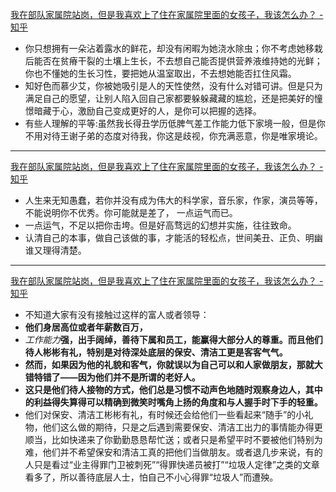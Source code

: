[ 我在部队家属院站岗，但是我喜欢上了住在家属院里面的女孩子，我该怎么办？ - 知乎](https://www.zhihu.com/question/400792076/answer/2500771185)

- 你只想拥有一朵沾着露水的鲜花，却没有闲暇为她浇水除虫；你不考虑她移栽后能否在贫瘠干裂的土壤上生长，不去想自己能否提供营养液维持她的光鲜；你也不懂她的生长习性，要把她从温室取出，不去想她能否扛住风霜。
- 知好色而慕少艾，你被她吸引是人的天性使然，没有什么对错可讲。但是只为满足自己的愿望，让别人陷入回自己家都要躲躲藏藏的尴尬，还是把美好的憧憬暗藏于心，激励自己变成更好的人，是你可以把握的选择。
- 有些人理解的平等:虽然我长得丑学历低脾气差工作能力低下家境一般，但是你不用对待王谢子弟的态度对待我，你这是歧视，你充满恶意，你是唯家境论。
---
[我在部队家属院站岗，但是我喜欢上了住在家属院里面的女孩子，我该怎么办？ - 知乎](https://www.zhihu.com/question/400792076/answer/2493895980)

- 人生来无知愚蠢，若你并没有成为伟大的科学家，音乐家，作家，演员等等，不能说明你不优秀。你可能就是差了， 一点运气而已。
- 一点运气，不足以把你击垮。但是好高骛远的幻想并实施，往往致命。
- 认清自己的本事，做自己该做的事，才能活的轻松点，世间美丑、正负、明幽谁又理得清楚。
---
[ 我在部队家属院站岗，但是我喜欢上了住在家属院里面的女孩子，我该怎么办？ - 知乎](https://www.zhihu.com/question/400792076/answer/2507824612)

- 不知道大家有没有接触过这样的富人或者领导：
- **他们身居高位或者年薪数百万，**
- _工作能力_**强，出手阔绰，善待下属和员工，能赢得大部分人的尊重。而且他们待人彬彬有礼，特别是对待深处底层的保安、清洁工更是客客气气。**
- **然而，如果因为他的礼貌和客气，你就误以为自己可以和人家做朋友，那就大错特错了——因为他们并不是所谓的老好人。**
- **这只是他们待人接物的方式，他们总是习惯不动声色地随时观察身边人，其中的利益得失算得可以精确到微笑时嘴角上扬的角度和与人握手时下手的轻重。**
- 他们对保安、清洁工彬彬有礼，有时候还会给他们一些看起来“随手”的小礼物，他们这么做的期待，只是之后遇到需要保安、清洁工出力的事情能办得更顺当，比如快递来了你勤勤恳恳帮忙送；或者只是希望平时不要被他们特别为难，他们并不希望保安和清洁工真的把他们当做朋友。或者退几步来说，有的人只是看过“业主得罪门卫被刺死”“得罪快递员被打”“垃圾人定律”之类的文章看多了，所以善待底层人士，怕自己不小心得罪“垃圾人”而遭殃。
